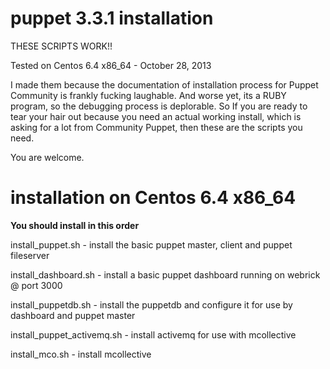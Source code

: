 puppet 3.3.1 installation
======

THESE SCRIPTS WORK!!

Tested on Centos 6.4 x86_64 - October 28, 2013

I made them because the documentation of installation process for Puppet Community is frankly fucking laughable. 
And worse yet, its a RUBY program, so the debugging process is deplorable. So If you are ready to tear your hair 
out because you need an actual working install, which is asking for a lot from Community Puppet, then these 
are the scripts you need.

You are welcome.

installation on Centos 6.4 x86_64
======

**You should install in this order**

install_puppet.sh           - install the basic puppet master, client and puppet fileserver

install_dashboard.sh        - install a basic puppet dashboard running on webrick @ port 3000

install_puppetdb.sh         - install the puppetdb and configure it for use by dashboard and puppet master

install_puppet_activemq.sh  - install activemq for use with mcollective

install_mco.sh              - install mcollective
